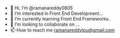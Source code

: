 - 👋 Hi, I’m @ramanareddy0805
- 👀 I’m interested in Front End Development...
- 🌱 I’m currently learning Front End Frameworks..
- 💞️ I’m looking to collaborate on ...
- 📫 How to reach me ramanareddylpu@gmail.com

<!---
ramanareddy0805/ramanareddy0805 is a ✨ special ✨ repository because its `README.md` (this file) appears on your GitHub profile.
You can click the Preview link to take a look at your changes.
--->
